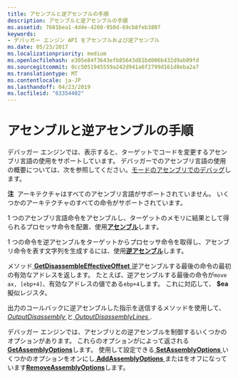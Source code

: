 ```yaml
---
title: アセンブルと逆アセンブルの手順
description: アセンブルと逆アセンブルの手順
ms.assetid: 7681bea1-4d4e-4260-950d-69cb8feb3807
keywords:
- デバッガー エンジン API をアセンブルおよび逆アセンブル
ms.date: 05/23/2017
ms.localizationpriority: medium
ms.openlocfilehash: e305e84f3643efb85643d81bd006b432d9ab09fd
ms.sourcegitcommit: 0cc5051945559a242d941a6f2799d161d8eba2a7
ms.translationtype: MT
ms.contentlocale: ja-JP
ms.lasthandoff: 04/23/2019
ms.locfileid: "63354402"
---
```

# <a name="assembling-and-disassembling-instructions"></a>アセンブルと逆アセンブルの手順


デバッガー エンジンでは、表示すると、ターゲットでコードを変更するアセンブリ言語の使用をサポートしています。 デバッガーでのアセンブリ言語の使用の概要については、次を参照してください。[モードのアセンブリでのデバッグ](debugging-in-assembly-mode.md)します。

**注**  アーキテクチャはすべてのアセンブリ言語がサポートされていません。 いくつかのアーキテクチャのすべての命令がサポートされています。

 

1 つのアセンブリ言語命令をアセンブルし、ターゲットのメモリに結果として得られるプロセッサ命令を配置、使用[**アセンブル**](https://msdn.microsoft.com/library/windows/hardware/ff538121)します。

1 つの命令を逆アセンブルをターゲットからプロセッサ命令を取得し、アセンブリ命令を表す文字列を生成するには、使用[**逆アセンブル**](https://msdn.microsoft.com/library/windows/hardware/ff541948)します。

メソッド[ **GetDisassembleEffectiveOffset** ](https://msdn.microsoft.com/library/windows/hardware/ff546581)逆アセンブルする最後の命令の最初の有効なアドレスを返します。 たとえば、逆アセンブルする最後の命令が`move ax, [ebp+4]`、有効なアドレスの値である`ebp+4`します。 これに対応して、 **$ea**擬似レジスタ。

出力のコールバックに逆アセンブルした指示を送信するメソッドを使用して、 [ *OutputDisassembly* ](https://msdn.microsoft.com/library/windows/hardware/ff553211)と[ *OutputDisassemblyLines* ](https://msdn.microsoft.com/library/windows/hardware/ff553216).

デバッガー エンジンでは、アセンブリとの逆アセンブルを制御するいくつかのオプションがあります。 これらのオプションがによって返される[ **GetAssemblyOptions**](https://msdn.microsoft.com/library/windows/hardware/ff545605)します。 使用して設定できる[ **SetAssemblyOptions** ](https://msdn.microsoft.com/library/windows/hardware/ff556626)いくつかのオプションをオンにし[ **AddAssemblyOptions** ](https://msdn.microsoft.com/library/windows/hardware/ff537852)またはをオフになっています[**RemoveAssemblyOptions**](https://msdn.microsoft.com/library/windows/hardware/ff554483)します。

 

 





